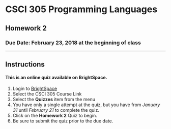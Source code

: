 # CSCI 305 Programming Languages

## Homework 2

### Due Date: February 23, 2018 at the beginning of class

---

## Instructions

#### This is an online quiz available on BrightSpace.

1. Login to [BrightSpace](http://ecat.montana.edu)
2. Select the CSCI 305 Course Link
3. Select the **Quizzes** item from the menu
5. You have only a single attempt at the quiz, but you have from *January 31* until *February 21* to complete the quiz.
4. Click on the **Homework 2** Quiz to begin.
6. Be sure to submit the quiz prior to the due date.
